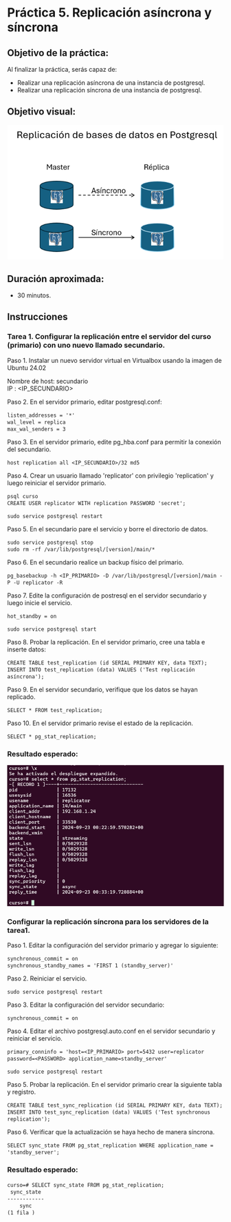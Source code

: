 # Práctica 5. Replicación asíncrona y síncrona

## Objetivo de la práctica:

Al finalizar la práctica, serás capaz de:

- Realizar una replicación asíncrona de una instancia de postgresql.
- Realizar una replicación síncrona de una instancia de postgresql.

## Objetivo visual:

![diagrama1](../images/lab5/img1.png)

## Duración aproximada:

- 30 minutos.

## Instrucciones 

### Tarea 1. Configurar la replicación entre el servidor del curso (primario) con uno nuevo llamado secundario.

Paso 1. Instalar un nuevo servidor virtual en Virtualbox usando la imagen de Ubuntu 24.02

Nombre de host: secundario <br>
IP : <IP_SECUNDARIO>

Paso 2. En el servidor primario, editar postgresql.conf:

```shell
listen_addresses = '*'
wal_level = replica
max_wal_senders = 3
```

Paso 3. En el servidor primario, edite pg_hba.conf para permitir la conexión del secundario.

```shell
host replication all <IP_SECUNDARIO>/32 md5
```

Paso 4. Crear un usuario llamado 'replicator' con privilegio 'replication' y luego reiniciar el servidor primario.

```shell
psql curso
CREATE USER replicator WITH replication PASSWORD 'secret';
```

```shell
sudo service postgresql restart
```

Paso 5. En el secundario pare el servicio y borre el directorio de datos.

```shell
sudo service postgresql stop
sudo rm -rf /var/lib/postgresql/[version]/main/*
```

Paso 6. En el secundario realice un backup físico del primario.

```shell
pg_basebackup -h <IP_PRIMARIO> -D /var/lib/postgresql/[version]/main -P -U replicator -R
```

Paso 7. Edite la configuración de postresql en el servidor secundario y luego inicie el servicio.

```shell
hot_standby = on
```

```shell
sudo service postgresql start
```

Paso 8. Probar la replicación. En el servidor primario, cree una tabla e inserte datos:

```shell
CREATE TABLE test_replication (id SERIAL PRIMARY KEY, data TEXT);
INSERT INTO test_replication (data) VALUES ('Test replicación asíncrona');
```

Paso 9. En el servidor secundario, verifique que los datos se hayan replicado.

```shell
SELECT * FROM test_replication;
```

Paso 10. En el servidor primario revise el estado de la replicación.

```shell
SELECT * pg_stat_replication;
```

### Resultado esperado:

![imagen resultado](../images/lab5/img3.png)


### Configurar la replicación síncrona para los servidores de la tarea1.

Paso 1. Editar la configuración del servidor primario y agregar lo siguiente:

```shell
synchronous_commit = on
synchronous_standby_names = 'FIRST 1 (standby_server)'
```

Paso 2. Reiniciar el servicio.

```shell
sudo service postgresql restart
```

Paso 3. Editar la configuración del servidor secundario:

```shell
synchronous_commit = on
```

Paso 4. Editar el archivo postgresql.auto.conf en el servidor secundario y reiniciar el servicio.

```shell
primary_conninfo = 'host=<IP_PRIMARIO> port=5432 user=replicator password=<PASSWORD> application_name=standby_server'
```

```shell
sudo service postgresql restart
```

Paso 5. Probar la replicación. En el servidor primario crear la siguiente tabla y registro.

```shell
CREATE TABLE test_sync_replication (id SERIAL PRIMARY KEY, data TEXT);
INSERT INTO test_sync_replication (data) VALUES ('Test synchronous replication');
```

Paso 6. Verificar que la actualización se haya hecho de manera síncrona.

```shell
SELECT sync_state FROM pg_stat_replication WHERE application_name = 'standby_server';
```

### Resultado esperado:
```shell
curso=# SELECT sync_state FROM pg_stat_replication;
 sync_state
------------
    sync
(1 fila )
```
